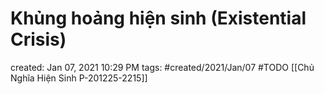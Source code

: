 # Khủng hoảng hiện sinh (Existential Crisis)

created: Jan 07, 2021 10:29 PM
tags: #created/2021/Jan/07
#TODO 
[[Chủ Nghĩa Hiện Sinh P-201225-2215]]

